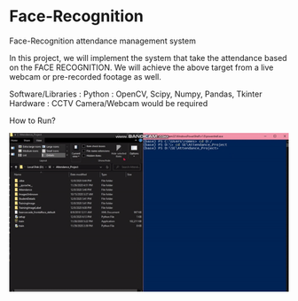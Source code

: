 # Face-Recognition
Face-Recognition attendance management system


   In this project, we will implement the system that take the attendance based on the FACE RECOGNITION.
   We will achieve the above target from a live webcam or pre-recorded footage as well.


   Software/Libraries :
Python : OpenCV, Scipy, Numpy, Pandas, Tkinter
    Hardware :
CCTV Camera/Webcam would be required


 How to Run?
 
 [![demo Video](gif.gif)](https://www.youtube.com/watch?v=eJ5SWw8FUyw)
